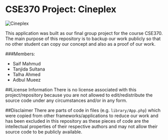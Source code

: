 CSE370 Project: Cineplex
========================

![Cineplex](https://images.gfnlabs.com/images/2016/11/25/2916da74165d2c906bafd350d17f09d3.png)

This application was built as our final group project for the course CSE370.
The main purpose of this repository is to backup our work publicly so that no other student can copy our concept and also as a proof of our work.

###Members:
* Saif Mahmud
* Tanjida Sultana
* Talha Ahmed
* Adbul Mueez

##License Information
There is no license associated with this project/repository because you are not allowed to edit/redistribute the source code under any circumstances and/or in any form.

##Disclaimer
There are parts of code in files (e.g. `library/App.php`) which were copied from other frameworks/applications to reduce our work and has been excluded in this repository as these pieces of code are the intellectual properties of their respective authors and may not allow their source code to be publicly available.